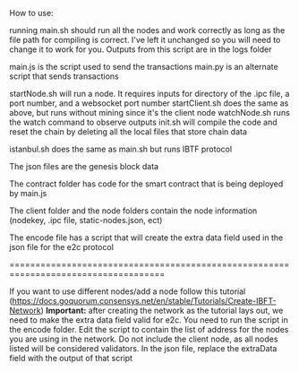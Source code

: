 How to use:

running main.sh should run all the nodes and work correctly as long as the file path
for compiling is correct. I've left it unchanged so you will need to change it to 
work for you. Outputs from this script are in the logs folder

main.js is the script used to send the transactions
main.py is an alternate script that sends transactions

startNode.sh will run a node. It requires inputs for directory of the .ipc file, a port number, and a websocket port number
startClient.sh does the same as above, but runs without mining since it's the client node
watchNode.sh runs the watch command to observe outputs
init.sh will compile the code and reset the chain by deleting all the local files that store chain data

istanbul.sh does the same as main.sh but runs IBTF protocol

The json files are the genesis block data

The contract folder has code for the smart contract that is being deployed by main.js

The client folder and the node folders contain the node information (nodekey, .ipc file, static-nodes.json, ect)

The encode file has a script that will create the extra data field used in the json file for the e2c protocol

====================================================================================

If you want to use different nodes/add a node follow this tutorial (https://docs.goquorum.consensys.net/en/stable/Tutorials/Create-IBFT-Network)
**Important:** after creating the network as the tutorial lays out, we need to make the extra data field valid
for e2c. You need to run the script in the encode folder. Edit the script to contain the list of address for
the nodes you are using in the network. Do not include the client node, as all nodes listed will be considered
validators. In the json file, replace the extraData field with the output of that script

